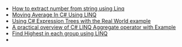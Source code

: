 

 - [How to extract number from string using Linq](https://www.codeguru.co.in/2021/10/how-to-extract-number-from-string-using.html "How to extract number from string using Linq")
 - [Moving Average In C# Using LINQ](https://www.codeguru.co.in/2021/06/moving-average-in-c-using-linq.html "Moving Average In C# Using LINQ")
 - [Using C# Expression Trees with the Real World example](https://www.codeguru.co.in/2021/05/using-c-expression-trees-with-real.html "Using C# Expression Trees with the Real World example")
 - [A practical overview of C# LINQ Aggregate operator with Example](https://www.codeguru.co.in/2021/05/a-practical-overview-of-c-linq-aggregate-operator.html "A practical overview of C# LINQ Aggregate operator with Example")
 - [Find Highest in each group using LINQ](https://www.codeguru.co.in/2021/03/find-highest-in-each-group-using-linq.html "Find Highest in each group using LINQ")
 - 

<!--stackedit_data:
eyJoaXN0b3J5IjpbLTIxMjAxNTIyNDVdfQ==
-->